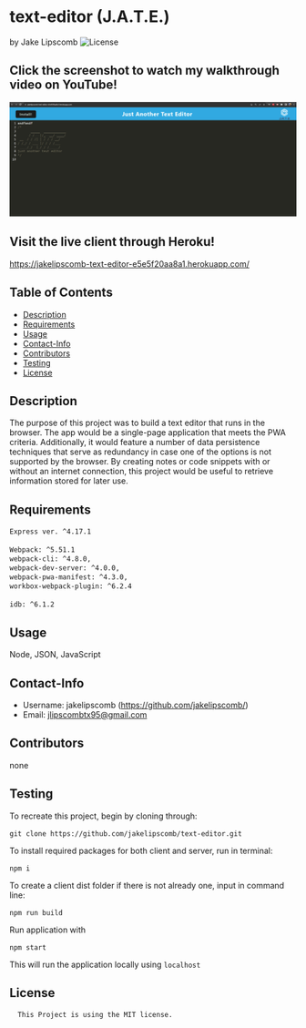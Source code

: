 # text-editor (J.A.T.E.)
  by Jake Lipscomb
  ![License](https://img.shields.io/badge/License-MIT-blue.svg)

## Click the screenshot to watch my walkthrough video on YouTube!
[![Watch the video](./client/src/images/text-editor.png)](https://youtu.be/sebGkP5M-Cw)

## Visit the live client through Heroku!
https://jakelipscomb-text-editor-e5e5f20aa8a1.herokuapp.com/

  ## Table of Contents
  * [Description](#description)
  * [Requirements](#requirements)
  * [Usage](#usage)
  * [Contact-Info](#contact-info)
  * [Contributors](#contributors)
  * [Testing](#testing)
* [License](#license)

## Description
The purpose of this project was to build a text editor that runs in the browser. The app would be a single-page application that meets the PWA criteria. Additionally, it would feature a number of data persistence techniques that serve as redundancy in case one of the options is not supported by the browser. By creating notes or code snippets with or without an internet connection, this project would be useful to retrieve information stored for later use.
## Requirements
    Express ver. ^4.17.1

    Webpack: ^5.51.1
    webpack-cli: ^4.8.0,
    webpack-dev-server: ^4.0.0,
    webpack-pwa-manifest: ^4.3.0,
    workbox-webpack-plugin: ^6.2.4

    idb: ^6.1.2

## Usage
Node, JSON, JavaScript
## Contact-Info
* Username: jakelipscomb (https://github.com/jakelipscomb/)
* Email: jlipscombtx95@gmail.com
## Contributors
none
## Testing

To recreate this project, begin by cloning through:

    git clone https://github.com/jakelipscomb/text-editor.git

To install required packages for both client and server, run in terminal:

    npm i

To create a client dist folder if there is not already one, input in command line:

    npm run build

Run application with

    npm start

This will run the application locally using `localhost`


## License
      This Project is using the MIT license.
